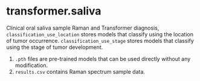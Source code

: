 # transformer.saliva


Clinical oral saliva sample Raman and Transformer diagnosis, `classification_use_location` stores models that classify using the location of tumor occurrence. `classification_use_stage` stores models that classify using the stage of tumor development.

1. `.pth` files are pre-trained models that can be used directly without any modification.
2. `results.csv` contains Raman spectrum sample data.